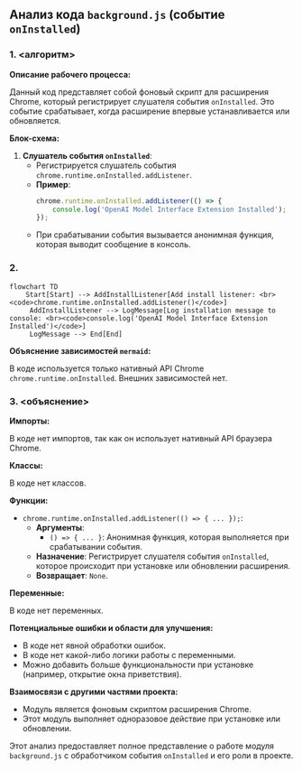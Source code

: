 ## Анализ кода `background.js` (событие `onInstalled`)

### 1. <алгоритм>

**Описание рабочего процесса:**

Данный код представляет собой фоновый скрипт для расширения Chrome, который регистрирует слушателя события `onInstalled`. Это событие срабатывает, когда расширение впервые устанавливается или обновляется.

**Блок-схема:**

1.  **Слушатель события `onInstalled`**:
    *   Регистрируется слушатель события `chrome.runtime.onInstalled.addListener`.
    *   **Пример**:
        ```javascript
        chrome.runtime.onInstalled.addListener(() => {
            console.log('OpenAI Model Interface Extension Installed');
        });
        ```
    *   При срабатывании события вызывается анонимная функция, которая выводит сообщение в консоль.

### 2. <mermaid>

```mermaid
flowchart TD
    Start[Start] --> AddInstallListener[Add install listener: <br><code>chrome.runtime.onInstalled.addListener()</code>]
     AddInstallListener --> LogMessage[Log installation message to console: <br><code>console.log('OpenAI Model Interface Extension Installed')</code>]
     LogMessage --> End[End]
```

**Объяснение зависимостей `mermaid`:**

В коде используется только нативный API Chrome `chrome.runtime.onInstalled`. Внешних зависимостей нет.

### 3. <объяснение>

**Импорты:**

В коде нет импортов, так как он использует нативный API браузера Chrome.

**Классы:**

В коде нет классов.

**Функции:**

*   `chrome.runtime.onInstalled.addListener(() => { ... });`:
    *   **Аргументы**:
        *   `() => { ... }`: Анонимная функция, которая выполняется при срабатывании события.
    *   **Назначение**:  Регистрирует слушателя события `onInstalled`, которое происходит при установке или обновлении расширения.
    *   **Возвращает**: `None`.

**Переменные:**

В коде нет переменных.

**Потенциальные ошибки и области для улучшения:**

*   В коде нет явной обработки ошибок.
*   В коде нет какой-либо логики работы с переменными.
*   Можно добавить больше функциональности при установке (например, открытие окна приветствия).

**Взаимосвязи с другими частями проекта:**

*  Модуль является фоновым скриптом расширения Chrome.
*  Этот модуль выполняет одноразовое действие при установке или обновлении.

Этот анализ предоставляет полное представление о работе модуля `background.js` с обработчиком события `onInstalled` и его роли в проекте.